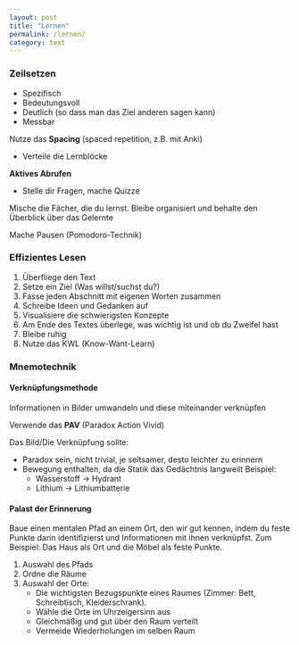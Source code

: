 ```yaml
---
layout: post
title: "Lernen"
permalink: /lernen/
category: text
---
```

### Zeilsetzen  
   
- Spezifisch
- Bedeutungsvoll
- Deutlich (so dass man das Ziel anderen sagen kann)
- Messbar
  
Nutze das **Spacing** (spaced repetition, z.B. mit Anki)
- Verteile die Lernblöcke

**Aktives Abrufen**
- Stelle dir Fragen, mache Quizze

Mische die Fächer, die du lernst.
Bleibe organisiert und behalte den Überblick über das Gelernte
    
Mache Pausen (Pomodoro-Technik)

### Effizientes Lesen

1. Überfliege den Text
2. Setze ein Ziel (Was willst/suchst du?)
3. Fasse jeden Abschnitt mit eigenen Worten zusammen
4. Schreibe Ideen und Gedanken auf
5. Visualisiere die schwierigsten Konzepte
6. Am Ende des Textes überlege, was wichtig ist und ob du Zweifel hast
7. Bleibe ruhig
8. Nutze das KWL (Know-Want-Learn)

### Mnemotechnik
#### Verknüpfungsmethode
Informationen in Bilder umwandeln und diese miteinander verknüpfen

Verwende das **PAV** (Paradox Action Vivid)

Das Bild/Die Verknüpfung sollte:
- Paradox sein, nicht trivial, je seltsamer, desto leichter zu erinnern
- Bewegung enthalten, da die Statik das Gedächtnis langweilt
    Beispiel:
    - Wasserstoff → Hydrant
    - Lithium → Lithiumbatterie

#### Palast der Erinnerung
Baue einen mentalen Pfad an einem Ort, den wir gut kennen, indem du feste Punkte darin identifizierst und Informationen mit ihnen verknüpfst. Zum Beispiel: Das Haus als Ort und die Möbel als feste Punkte.
1. Auswahl des Pfads
2. Ordne die Räume
3. Auswahl der Orte:
    - Die wichtigsten Bezugspunkte eines Raumes (Zimmer: Bett, Schreibtisch, Kleiderschrank).
    - Wähle die Orte im Uhrzeigersinn aus
    - Gleichmäßig und gut über den Raum verteilt
    - Vermeide Wiederholungen im selben Raum

